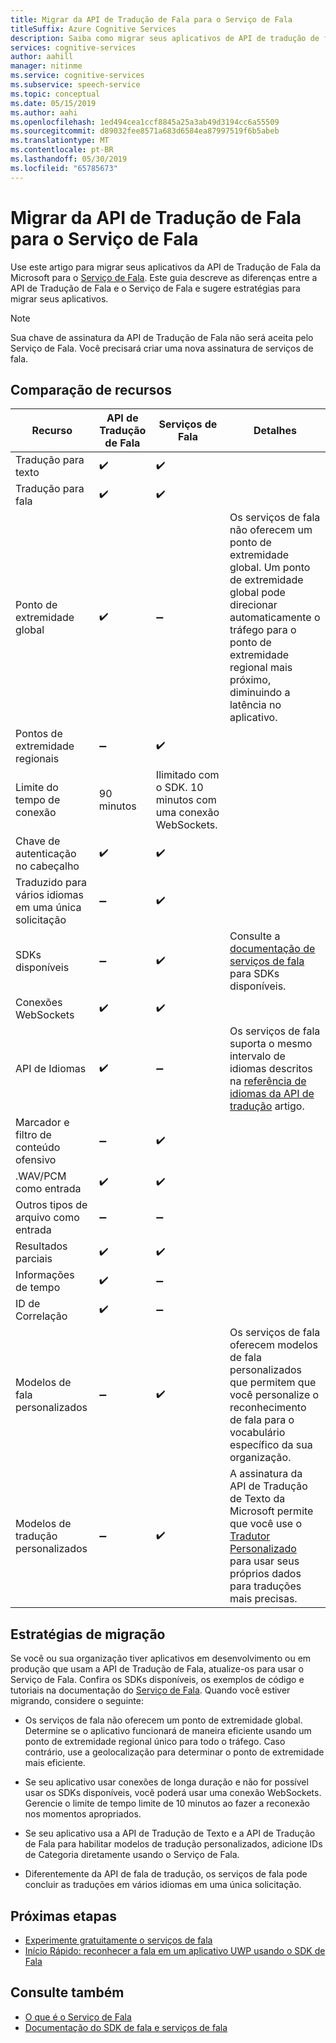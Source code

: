 ```yaml
---
title: Migrar da API de Tradução de Fala para o Serviço de Fala
titleSuffix: Azure Cognitive Services
description: Saiba como migrar seus aplicativos de API de tradução de fala para os serviços de fala.
services: cognitive-services
author: aahill
manager: nitinme
ms.service: cognitive-services
ms.subservice: speech-service
ms.topic: conceptual
ms.date: 05/15/2019
ms.author: aahi
ms.openlocfilehash: 1ed494cea1ccf8845a25a3ab49d3194cc6a55509
ms.sourcegitcommit: d89032fee8571a683d6584ea87997519f6b5abeb
ms.translationtype: MT
ms.contentlocale: pt-BR
ms.lasthandoff: 05/30/2019
ms.locfileid: "65785673"
---
```

# <a name="migrate-from-the-translator-speech-api-to-the-speech-service"></a>Migrar da API de Tradução de Fala para o Serviço de Fala

Use este artigo para migrar seus aplicativos da API de Tradução de Fala da Microsoft para o [Serviço de Fala](index.yml). Este guia descreve as diferenças entre a API de Tradução de Fala e o Serviço de Fala e sugere estratégias para migrar seus aplicativos.

> [!NOTE]
> Sua chave de assinatura da API de Tradução de Fala não será aceita pelo Serviço de Fala. Você precisará criar uma nova assinatura de serviços de fala.

## <a name="comparison-of-features"></a>Comparação de recursos

| Recurso                                           | API de Tradução de Fala                                  | Serviços de Fala | Detalhes                                                                                                                                                                                                                                                                            |
|---------------------------------------------------|-----------------------------------------------------------------|------------------------------------|------------------------------------------------------------------------------------------------------------------------------------------------------------------------------------------------------------------------------------------------------------------------------------|
| Tradução para texto                               | :heavy_check_mark:                                              | :heavy_check_mark:                 |                                                                                                                                                                                                                                                                                    |
| Tradução para fala                             | :heavy_check_mark:                                              | :heavy_check_mark:                 |                                                                                                                                                                                                                                                                                    |
| Ponto de extremidade global                                   | :heavy_check_mark:                                              | :heavy_minus_sign:                 | Os serviços de fala não oferecem um ponto de extremidade global. Um ponto de extremidade global pode direcionar automaticamente o tráfego para o ponto de extremidade regional mais próximo, diminuindo a latência no aplicativo.                                                    |
| Pontos de extremidade regionais                                | :heavy_minus_sign:                                              | :heavy_check_mark:                 |                                                                                                                                                                                                                                                                                    |
| Limite do tempo de conexão                             | 90 minutos                                               | Ilimitado com o SDK. 10 minutos com uma conexão WebSockets.                                                                                                                                                                                                                                                                                   |
| Chave de autenticação no cabeçalho                                | :heavy_check_mark:                                              | :heavy_check_mark:                 |                                                                                                                                                                                                                                                                                    |
| Traduzido para vários idiomas em uma única solicitação | :heavy_minus_sign:                                              | :heavy_check_mark:                 |                                                                                                                                                                                                                                                                                    |
| SDKs disponíveis                                    | :heavy_minus_sign:                                              | :heavy_check_mark:                 | Consulte a [documentação de serviços de fala](index.yml) para SDKs disponíveis.                                                                                                                                                    |
| Conexões WebSockets                             | :heavy_check_mark:                                              | :heavy_check_mark:                 |                                                                                                                                                                                                                                                                                    |
| API de Idiomas                                     | :heavy_check_mark:                                              | :heavy_minus_sign:                 | Os serviços de fala suporta o mesmo intervalo de idiomas descritos na [referência de idiomas da API de tradução](../translator-speech/languages-reference.md) artigo. |
| Marcador e filtro de conteúdo ofensivo                       | :heavy_minus_sign:                                              | :heavy_check_mark:                 |                                                                                                                                                                                                                                                                                    |
| .WAV/PCM como entrada                                 | :heavy_check_mark:                                              | :heavy_check_mark:                 |                                                                                                                                                                                                                                                                                    |
| Outros tipos de arquivo como entrada                         | :heavy_minus_sign:                                              | :heavy_minus_sign:                 |                                                                                                                                                                                                                                                                                    |
| Resultados parciais                                   | :heavy_check_mark:                                              | :heavy_check_mark:                 |                                                                                                                                                                                                                                                                                    |
| Informações de tempo                                       | :heavy_check_mark:                                              | :heavy_minus_sign:                 |                                                                                                                                                                 |
| ID de Correlação                                    | :heavy_check_mark:                                              | :heavy_minus_sign:                 |                                                                                                                                                                                                                                                                                    |
| Modelos de fala personalizados                              | :heavy_minus_sign:                                              | :heavy_check_mark:                 | Os serviços de fala oferecem modelos de fala personalizados que permitem que você personalize o reconhecimento de fala para o vocabulário específico da sua organização.                                                                                                                                           |
| Modelos de tradução personalizados                         | :heavy_minus_sign:                                              | :heavy_check_mark:                 | A assinatura da API de Tradução de Texto da Microsoft permite que você use o [Tradutor Personalizado](https://www.microsoft.com/translator/business/customization/) para usar seus próprios dados para traduções mais precisas.                                                 |

## <a name="migration-strategies"></a>Estratégias de migração

Se você ou sua organização tiver aplicativos em desenvolvimento ou em produção que usam a API de Tradução de Fala, atualize-os para usar o Serviço de Fala. Confira os SDKs disponíveis, os exemplos de código e tutoriais na documentação do [Serviço de Fala](index.yml). Quando você estiver migrando, considere o seguinte:

* Os serviços de fala não oferecem um ponto de extremidade global. Determine se o aplicativo funcionará de maneira eficiente usando um ponto de extremidade regional único para todo o tráfego. Caso contrário, use a geolocalização para determinar o ponto de extremidade mais eficiente.

* Se seu aplicativo usar conexões de longa duração e não for possível usar os SDKs disponíveis, você poderá usar uma conexão WebSockets. Gerencie o limite de tempo limite de 10 minutos ao fazer a reconexão nos momentos apropriados.

* Se seu aplicativo usa a API de Tradução de Texto e a API de Tradução de Fala para habilitar modelos de tradução personalizados, adicione IDs de Categoria diretamente usando o Serviço de Fala.

* Diferentemente da API de fala de tradução, os serviços de fala pode concluir as traduções em vários idiomas em uma única solicitação.

## <a name="next-steps"></a>Próximas etapas

* [Experimente gratuitamente o serviços de fala](get-started.md)
* [Início Rápido: reconhecer a fala em um aplicativo UWP usando o SDK de Fala](quickstart-csharp-uwp.md)

## <a name="see-also"></a>Consulte também

* [O que é o Serviço de Fala](overview.md)
* [Documentação do SDK de fala e serviços de fala](https://docs.microsoft.com/azure/cognitive-services/speech-service/speech-devices-sdk-qsg)
